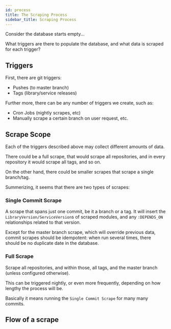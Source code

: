 ```yaml
---
id: process
title: The Scraping Process
sidebar_title: Scraping Process
---
```


Consider the database starts empty...

What triggers are there to populate the database, and what data is scraped for each trigger?

## Triggers

First, there are git triggers:

* Pushes (to master branch)
* Tags (library/service releases)

Further more, there can be any number of triggers we create, such as:

* Cron Jobs (nightly scrapes, etc)
* Manually scrape a certain branch on user request, etc.

## Scrape Scope

Each of the triggers described above may collect different amounts of data.

There could be a full scrape, that would scrape all repositories, and in every repository it would scrape all tags, and so on.

On the other hand, there could be smaller scrapes that scrape a single branch/tag.

Summerizing, it seems that there are two types of scrapes:

### Single Commit Scrape

A scrape that spans just one commit, be it a branch or a tag. It will insert the `LibraryVersion/ServiceVersion`s of scraped modules, and any `:DEPENDS_ON` relationships related to that version.

Except for the master branch scrape, which will override previous data, commit scrapes should be idempotent: when run several times, there should be no duplicate date in the database.

### Full Scrape

Scrape all repositories, and within those, all tags, and the master branch (unless configured otherwise).

This can be triggered nightly, or even more frequently, depending on how lengthy the process will be.

Basically it means running the `Single Commit Scrape` for many many commits.

## Flow of a scrape
